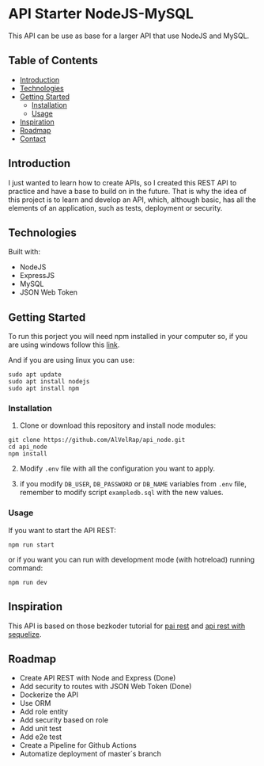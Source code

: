 # API Starter NodeJS-MySQL

This API can be use as base for a larger API that use NodeJS and MySQL.

## Table of Contents

- [Introduction](#introduction)
- [Technologies](#technologies)
- [Getting Started](#getting-started)
  - [Installation](#installation)
  - [Usage](#usage)
- [Inspiration](#inspiration)
- [Roadmap](#readmap)
- [Contact](#contact)

## Introduction

I just wanted to learn how to create APIs, so I created this REST API to practice and have a base to build on in the future. That is why the idea of this project is to learn and develop an API, which, although basic, has all the elements of an application, such as tests, deployment or security.

## Technologies

Built with:

- NodeJS
- ExpressJS
- MySQL
- JSON Web Token

## Getting Started

To run this porject you will need npm installed in your computer so, if you are using windows follow this [link](https://nodejs.org/en/download).

And if you are using linux you can use:

```
sudo apt update
sudo apt install nodejs
sudo apt install npm
```

### Installation

1. Clone or download this repository and install node modules:

```
git clone https://github.com/AlVelRap/api_node.git
cd api_node
npm install
```

2. Modify `.env` file with all the configuration you want to apply.

3. if you modify `DB_USER`, `DB_PASSWORD` or `DB_NAME` variables from `.env` file, remember to modify script `exampledb.sql` with the new values.

### Usage

If you want to start the API REST:

```
npm run start
```

or if you want you can run with development mode (with hotreload) running command:

```
npm run dev
```

## Inspiration

This API is based on those bezkoder tutorial for [pai rest](https://www.bezkoder.com/node-js-rest-api-express-mysql/) and [api rest with sequelize](https://www.bezkoder.com/node-js-express-sequelize-mysql/).

## Roadmap

- Create API REST with Node and Express (Done)
- Add security to routes with JSON Web Token (Done)
- Dockerize the API
- Use ORM
- Add role entity
- Add security based on role
- Add unit test
- Add e2e test
- Create a Pipeline for Github Actions
- Automatize deployment of master´s branch

<!-- ## Contact -->
